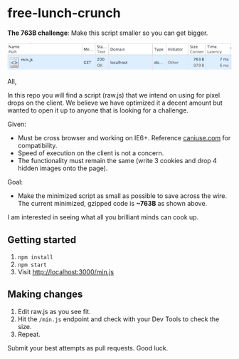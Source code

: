 # free-lunch-crunch
**The 763B challenge**: Make this script smaller so you can get bigger.

![alt tag](https://raw.githubusercontent.com/n8io/free-lunch-crunch/master/crunched.png)

All,

In this repo you will find a script (raw.js) that we intend on using for pixel drops on the client. We believe we have optimized it a decent amount but wanted to open it up to anyone that is looking for a challenge.

Given:
* Must be cross browser and working on IE6+. Reference [caniuse.com](http://caniuse.com) for compatibility.
* Speed of execution on the client is not a concern.
* The functionality must remain the same (write 3 cookies and drop 4 hidden images onto the page).

Goal:
* Make the minimized script as small as possible to save across the wire. The current minimized, gzipped code is **~763B** as shown above.

I am interested in seeing what all you brilliant minds can cook up.

## Getting started
1. `npm install`
2. `npm start`
3. Visit [http://localhost:3000/min.js](http://localhost:3000/min.js)

## Making changes
1. Edit raw.js as you see fit.
2. Hit the `/min.js` endpoint and check with your Dev Tools to check the size.
3. Repeat.

Submit your best attempts as pull requests. Good luck.